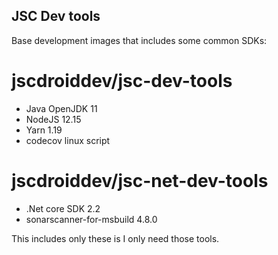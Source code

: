 JSC Dev tools
---

Base development images that includes some common SDKs:
# jscdroiddev/jsc-dev-tools
- Java OpenJDK 11
- NodeJS 12.15
- Yarn 1.19
- codecov linux script

# jscdroiddev/jsc-net-dev-tools
- .Net core SDK 2.2
- sonarscanner-for-msbuild 4.8.0

This includes only these is I only need those tools.